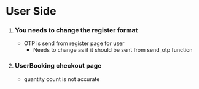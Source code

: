 # User Side

1. ### You needs to change the register format

    - OTP is send from register page for user
        - Needs to change as if it should be sent from send_otp function

2.  ### UserBooking checkout page

    - quantity count is not accurate